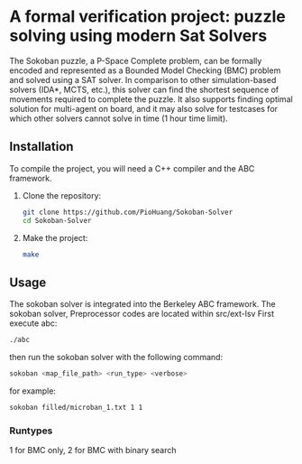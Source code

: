 # A formal verification project: puzzle solving using modern Sat Solvers

The Sokoban puzzle, a P-Space Complete problem, can be formally encoded and represented as a Bounded Model Checking (BMC) problem and solved using a SAT solver. In comparison to other simulation-based solvers (IDA\*, MCTS, etc.), this solver can find the shortest sequence of movements required to complete the puzzle. It also supports finding optimal solution for multi-agent on board, and it may also solve for testcases for which other solvers cannot solve in time (1 hour time limit).

## Installation

To compile the project, you will need a C++ compiler and the ABC framework.

1. Clone the repository:

   ```sh
   git clone https://github.com/PioHuang/Sokoban-Solver
   cd Sokoban-Solver
   ```

2. Make the project:
   ```sh
   make
   ```

## Usage

The sokoban solver is integrated into the Berkeley ABC framework.
The sokoban solver, Preprocessor codes are located within src/ext-lsv
First execute abc:

```sh
./abc
```

then run the sokoban solver with the following command:

```sh
sokoban <map_file_path> <run_type> <verbose>
```

for example:

```sh
sokoban filled/microban_1.txt 1 1
```

### Runtypes

1 for BMC only, 2 for BMC with binary search
